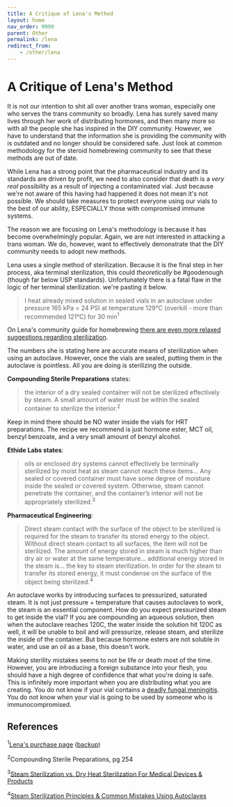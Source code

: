 ```yaml
---
title: A Critique of Lena's Method
layout: home
nav_order: 9999
parent: Other
permalink: /lena
redirect_from:
    - /other/lena
---
```


# A Critique of Lena's Method

It is not our intention to shit all over another trans woman, especially one who serves the trans community so broadly. Lena has surely saved many lives through her work of distributing hormones, and then many more so with all the people she has inspired in the DIY community. However, we have to understand that the information she is providing the community with is outdated and no longer should be considered safe. Just look at common methodology for the steroid homebrewing community to see that these methods are out of date.

While Lena has a strong point that the pharmaceutical industry and its standards are driven by profit, we need to also consider that death is a _very real_ possibility as a result of injecting a contaminated vial. Just because we're not aware of this having had happened it does not mean it's not possible. We should take measures to protect everyone using our vials to the best of our ability, ESPECIALLY those with compromised immune systems. 

The reason we are focusing on Lena's methodology is because it has become overwhelmingly popular. Again, we are not interested in attacking a trans woman. We do, however, want to effectively demonstrate that the DIY community needs to adopt new methods. 

Lena uses a single method of sterilization. Because it is the final step in her process, aka terminal sterilization, this could *theoretically* be #goodenough (though far below USP standards). Unfortunately there is a fatal flaw in the logic of her terminal sterilization. we're pasting it below.

>I heat already mixed solution in sealed vials in an autoclave under pressure 165 kPa = 24 PSI at temperature 129°C (overkill - more than recommended 121°C) for 30 min<sup>1</sup>

On Lena's community guide for homebrewing [there are even more relaxed suggestions regarding sterilization](https://groups.io/g/MTFHRT/wiki/29602#Sterilize).

The numbers she is stating here are accurate means of sterilization when using an autoclave. However, once the vials are sealed, putting them in the autoclave is pointless. All you are doing is sterilizing the outside. 

**Compounding Sterile Preparations** states:

> the interior of a dry sealed container will not be sterilized effectively by steam. A small amount of water must be within the sealed container to sterilize the interior.<sup>2</sup>

Keep in mind there should be NO water inside the vials for HRT preparations. The recipe we recommend is just hormone ester, MCT oil, benzyl benzoate, and a very small amount of benzyl alcohol.

**Ethide Labs states**:

> oils or enclosed dry systems cannot effectively be terminally sterilized by moist heat as steam cannot reach these items... Any sealed or covered container must have some degree of moisture inside the sealed or covered system. Otherwise, steam cannot penetrate the container, and the container’s interior will not be appropriately sterilized.<sup>3</sup>

**Pharmaceutical Engineering**: 

> Direct steam contact with the surface of the object to be sterilized is required for the steam to transfer its stored energy to the object. Without direct steam contact to all surfaces, the item will not be sterilized. The amount of energy stored in steam is much higher than dry air or water at the same temperature... additional energy stored in the steam is... the key to steam sterilization. In order for the steam to transfer its stored energy, it must condense on the surface of the object being sterilized.<sup>4</sup>

An autoclave works by introducing surfaces to pressurized, saturated steam. It is not just pressure + temperature that causes autoclaves to work, the steam is an essential component. How do you expect pressurized steam to get inside the vial? If you are compounding an aqueous solution, then when the autoclave reaches 120C, the water inside the solution hit 120C as well, it will be unable to boil and will pressurize, release steam, and sterilize the inside of the container. But because hormone esters are not soluble in water, and use an oil as a base, this doesn't work.

Making sterility mistakes seems to not be life or death most of the time. However, you are introducing a foreign substance into your flesh, you should have a high degree of confidence that what you're doing is safe. This is infinitely more important when you are distributing what you are creating. You do not know if your vial contains a [deadly fungal meningitis](https://en.wikipedia.org/wiki/New_England_Compounding_Center_meningitis_outbreak_). You do not know when your vial is going to be used by someone who is immunocompromised. 

## References

<sup>1</sup>[Lena's purchase page](http://lena.kiev.ua/EV/) ([backup](https://web.archive.org/web/20230515083939/http://lena.kiev.ua/EV/))

<sup>2</sup>Compounding Sterile Preparations, pg 254

<sup>3</sup>[Steam Sterilization vs. Dry Heat Sterilization For Medical Devices & Products](https://ethidelabs.com/steam-sterilization-vs-dry-heat-sterilization-for-medical-devices-and-products/)

<sup>4</sup>[Steam Sterilization Principles & Common Mistakes Using Autoclaves](https://ispe.org/pharmaceutical-engineering/november-december-2013/steam-sterilization-principles-common-mistakes)